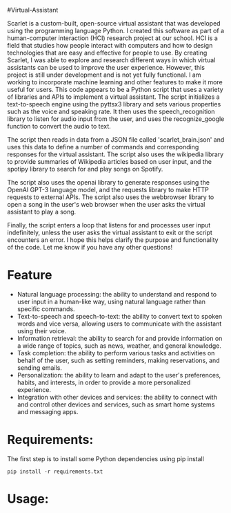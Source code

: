 #Virtual-Assistant
<p>  Scarlet is a custom-built, open-source virtual assistant that was developed using the programming language Python. I created this software as part of a human-computer interaction (HCI) research project at our school. HCI is a field that studies how people interact with computers and how to design technologies that are easy and effective for people to use. By creating Scarlet, I was able to explore and research different ways in which virtual assistants can be used to improve the user experience. However, this project is still under development and is not yet fully functional. I am working to incorporate machine learning and other features to make it more useful for users. This code appears to be a Python script that uses a variety of libraries and APIs to implement a virtual assistant. The script initializes a text-to-speech engine using the pyttsx3 library and sets various properties such as the voice and speaking rate. It then uses the speech_recognition library to listen for audio input from the user, and uses the recognize_google function to convert the audio to text.

The script then reads in data from a JSON file called 'scarlet_brain.json' and uses this data to define a number of commands and corresponding responses for the virtual assistant. The script also uses the wikipedia library to provide summaries of Wikipedia articles based on user input, and the spotipy library to search for and play songs on Spotify.

The script also uses the openai library to generate responses using the OpenAI GPT-3 language model, and the requests library to make HTTP requests to external APIs. The script also uses the webbrowser library to open a song in the user's web browser when the user asks the virtual assistant to play a song.

Finally, the script enters a loop that listens for and processes user input indefinitely, unless the user asks the virtual assistant to exit or the script encounters an error. I hope this helps clarify the purpose and functionality of the code. Let me know if you have any other questions! </p>
 
<h1>Feature</h1>
<ul>
  <li> Natural language processing: the ability to understand and respond to user input in a human-like way, using natural language rather than specific commands.</li>
  <li>Text-to-speech and speech-to-text: the ability to convert text to spoken words and vice versa, allowing users to communicate with the assistant using their voice.</li>
  <li> Information retrieval: the ability to search for and provide information on a wide range of topics, such as news, weather, and general knowledge.
</li>
  <li>Task completion: the ability to perform various tasks and activities on behalf of the user, such as setting reminders, making reservations, and sending emails.</li>
  <li> Personalization: the ability to learn and adapt to the user's preferences, habits, and interests, in order to provide a more personalized experience.
</li>
  <li> Integration with other devices and services: the ability to connect with and control other devices and services, such as smart home systems and messaging apps.</li>
</ul>


<h1>Requirements:</h1>
<p>The first step is to install some Python dependencies using pip install</p>

```
pip install -r requirements.txt

```



<h1>Usage:</h1>






